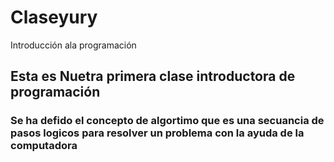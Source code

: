 # Claseyury
Introducción ala programación
##  Esta es Nuetra primera clase introductora de programación
### Se ha defido el concepto de algortimo que es una secuancia de pasos logicos para resolver un problema con la ayuda de la computadora